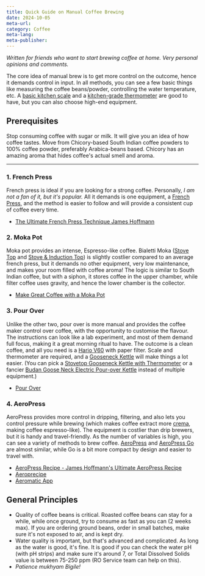```yaml
---
title: Quick Guide on Manual Coffee Brewing
date: 2024-10-05
meta-url: 
category: Coffee
meta-lang: 
meta-publisher:
---
```



*Written for friends who want to start brewing coffee at home. Very personal opinions and comments.*

The core idea of manual brew is to get more control on the outcome, hence it demands control in input. In all methods, you can see a few basic things like measuring the coffee beans/powder, controlling the water temperature, etc. A [basic kitchen scale](https://amzn.to/4gQm8bR) and a [kitchen-grade thermometer](https://amzn.to/47X6mYx) are good to have, but you can also choose high-end equipment.

## Prerequisites
Stop consuming coffee with sugar or milk. It will give you an idea of how coffee tastes. Move from Chicory-based South Indian coffee powders to 100% coffee powder, preferably Arabica-beans based. Chicory has an amazing aroma that hides coffee's actual smell and aroma.

---

### 1. French Press
French press is ideal if you are looking for a strong coffee. Personally, *I am not a fan of it, but it's popular.* All it demands is one equipment, a [French Press](https://amzn.to/3TT0slx), and the method is easier to follow and will provide a consistent cup of coffee every time.
- [The Ultimate French Press Technique James Hoffmann](https://www.youtube.com/watch?v=st571DYYTR8)

### 2. Moka Pot
Moka pot provides an intense, Espresso-like coffee. Bialetti Moka ([Stove Top](https://amzn.to/4ewpwqO) and [Stove & Induction Top](https://amzn.to/3zID1o9)) is slightly costlier compared to an average french press, but it demands no other equipment, very low maintenance, and makes your room filled with coffee aroma! The logic is similar to South Indian coffee, but with a siphon, it stores coffee in the upper chamber, while filter coffee uses gravity, and hence the lower chamber is the collector.
- [Make Great Coffee with a Moka Pot](https://www.youtube.com/watch?v=rpyBYuu-wJI)

### 3. Pour Over
Unlike the other two, pour over is more manual and provides the coffee maker control over coffee, with the opportunity to customise the flavour. The instructions can look like a lab experiment, and most of them demand full focus, making it a great morning ritual to have. The outcome is a clean coffee, and all you need is a [Hario V60](https://amzn.to/3BwEH4N) with paper filter. Scale and thermometer are required, and a [Gooseneck Kettle](https://amzn.to/3Ngk5jI) will make things a lot easier. (You can pick a [Stovetop Gooseneck Kettle with Thermometer](https://amzn.to/3zPPc2p) or a fancier [Budan Goose Neck Electric Pour-over Kettle](https://amzn.to/3zCGtkd) instead of multiple equipment.)
- [Pour Over](https://www.youtube.com/watch?v=XlLqJwJHjp0)

### 4. AeroPress
AeroPress provides more control in dripping, filtering, and also lets you control pressure while brewing (which makes coffee extract more [crema](https://youtube.com/watch?v=j5rygxblzju), making coffee espresso-like). The equipment is costlier than drip brewers, but it is handy and travel-friendly. As the number of variables is high, you can see a variety of methods to brew coffee. [AeroPress](https://amzn.to/3NiJrxa) and [AeroPress Go](https://amzn.to/3zBPFp3) are almost similar, while Go is a bit more compact by design and easier to travel with.

- [AeroPress Recipe - James Hoffmann's Ultimate AeroPress Recipe](https://www.youtube.com/watch?v=XGs5QVAU-00)
- [Aeroprecipe](https://aeroprecipe.com/)
- [Aeromatic App](https://aeromatic.app/recipes/aeropress)

## General Principles

- Quality of coffee beans is critical. Roasted coffee beans can stay for a while, while once ground, try to consume as fast as you can (2 weeks max). If you are ordering ground beans, order in small batches, make sure it's not exposed to air, and is kept dry.
- Water quality is important, but that's advanced and complicated. As long as the water is good, it's fine. It is good if you can check the water pH (with pH strips) and make sure it's around 7, or Total Dissolved Solids value is between 75-250 ppm (RO Service team can help on this).
- *Patience mukhyam Bigile!*
